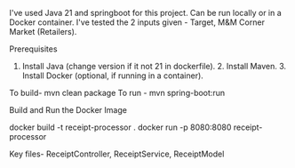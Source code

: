 I've used Java 21 and springboot for this project.
Can be run locally or in a Docker container.
I've tested the 2 inputs given - Target, M&M Corner Market (Retailers).

Prerequisites

  1.  Install Java (change version if it not 21 in dockerfile).
	2.	Install Maven.
	3.	Install Docker (optional, if running in a container).

To build- mvn clean package
To run - mvn spring-boot:run


Build and Run the Docker Image

docker build -t receipt-processor .
docker run -p 8080:8080 receipt-processor

Key files- ReceiptController, ReceiptService, ReceiptModel

 
